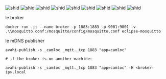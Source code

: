 ![shid](https://img.shields.io/badge/camed✅-loced✅-82aaff) 
![shid](https://img.shields.io/badge/camed✅-loced✅-82aaff) 
![shid](https://img.shields.io/badge/camed✅-loced✅-82aaff) 
![shid](https://img.shields.io/badge/camed✅-loced✅-82aaff) 
![shid](https://img.shields.io/badge/camed✅-loced✅-82aaff) 
![shid](https://img.shields.io/badge/camed✅-loced✅-82aaff) 
![shid](https://img.shields.io/badge/camed✅-loced✅-82aaff) 
![shid](https://img.shields.io/badge/camed✅-loced✅-82aaff) 
![shid](https://img.shields.io/badge/camed✅-loced✅-82aaff) 


le broker

```shell
docker run -it --name broker -p 1883:1883 -p 9001:9001 -v .\\mosquitto.conf:/mosquitto/config/mosquitto.conf eclipse-mosquitto
```

le mDNS publisher

```shell
avahi-publish -s _camloc _mqtt._tcp 1883 "app=camloc"

# if the broker is on another machine:

avahi-publish -s _camloc _mqtt._tcp 1883 "app=camloc" -H <broker-ip>.local
```
